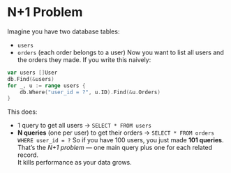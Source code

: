 # N+1 Problem 

Imagine you have two database tables:
- `users`
- `orders` (each order belongs to a user)
Now you want to list all users and the orders they made.
If you write this naively:

```go
var users []User
db.Find(&users)
for _, u := range users {
    db.Where("user_id = ?", u.ID).Find(&u.Orders)
}

```

This does:
- 1 query to get all users → `SELECT * FROM users`
- **N queries** (one per user) to get their orders → `SELECT * FROM orders WHERE user_id = ?`
So if you have 100 users, you just made **101 queries**.  
That’s the _N+1 problem_ — one main query plus one for each related record.  
It kills performance as your data grows.